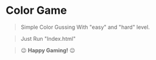 # Color Game
>Simple Color Gussing With "easy" and "hard" level.

>Just Run "Index.html" 

> :wink: **Happy Gaming!** :wink:

